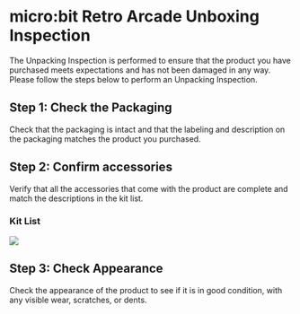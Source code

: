 ﻿---
sidebar_position: 2
sidebar_label: micro:bit Retro Arcade
---

# micro:bit Retro Arcade Unboxing Inspection

The Unpacking Inspection is performed to ensure that the product you have purchased meets expectations and has not been damaged in any way. Please follow the steps below to perform an Unpacking Inspection.

## Step 1: Check the Packaging

Check that the packaging is intact and that the labeling and description on the packaging matches the product you purchased.

## Step 2: Confirm accessories

Verify that all the accessories that come with the product are complete and match the descriptions in the kit list.

### Kit List

![](https://wiki-media-ef.oss-cn-hongkong.aliyuncs.com/docs/microbit/expansion-board/microbit-retro-arcade-se/open-box-inspection/images/microbit-retro-arcade-list.png)

## Step 3: Check Appearance

Check the appearance of the product to see if it is in good condition, with any visible wear, scratches, or dents.
